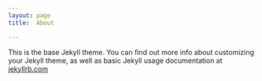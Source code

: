 ```yaml
---
layout: page
title:  About

---
```


This is the base Jekyll theme. You can find out more info about customizing your Jekyll theme, as well as basic Jekyll usage documentation at [jekyllrb.com](http://jekyllrb.com/)

